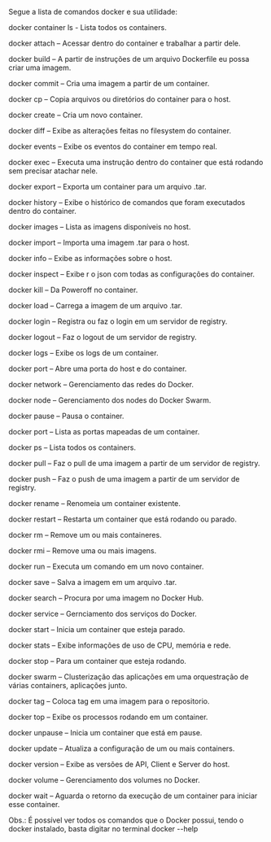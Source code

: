 Segue a lista de comandos docker e sua utilidade:

docker container ls - Lista todos os containers.  

docker attach  – Acessar dentro do container e trabalhar a partir dele.

docker build   – A partir de instruções de um arquivo Dockerfile eu possa criar uma imagem.

docker commit  – Cria uma imagem a partir de um container.

docker cp      – Copia arquivos ou diretórios do container para o host.

docker create  – Cria um novo container.

docker diff    – Exibe as alterações feitas no filesystem do container.

docker events  – Exibe os eventos do container em tempo real.

docker exec    – Executa uma instrução dentro do container que está rodando sem precisar atachar nele.

docker export  – Exporta um container para um arquivo .tar.

docker history – Exibe o histórico de comandos que foram executados dentro do container.

docker images  – Lista as imagens disponíveis no host. 

docker import  – Importa uma imagem .tar para o host.

docker info    – Exibe as informações sobre o host.

docker inspect – Exibe r o json com todas as configurações do container.

docker kill    – Da Poweroff no container.

docker load    – Carrega a imagem de um arquivo .tar.

docker login   – Registra ou faz o login em um servidor de registry.

docker logout  – Faz o logout de um servidor de registry.

docker logs    – Exibe os logs de um container.

docker port    – Abre uma porta do host e do container.

docker network – Gerenciamento das redes do Docker.

docker node    – Gerenciamento dos nodes do Docker Swarm.

docker pause   – Pausa o container.

docker port    – Lista as portas mapeadas de um container.

docker ps      – Lista todos os containers.

docker pull    – Faz o pull de uma imagem a partir de um servidor de registry.

docker push    – Faz o push de uma imagem a partir de um servidor de registry.

docker rename  – Renomeia um container existente.

docker restart – Restarta um container que está rodando ou parado.

docker rm      – Remove um ou mais containeres.

docker rmi     – Remove uma ou mais imagens.

docker run     – Executa um comando em um novo container.

docker save    – Salva a imagem em um arquivo .tar.

docker search  – Procura por uma imagem no Docker Hub.

docker service – Gernciamento dos serviços do Docker.

docker start   – Inicia um container que esteja parado.

docker stats   – Exibe informações de uso de CPU, memória e rede.

docker stop    – Para um container que esteja rodando.

docker swarm   – Clusterização das aplicações em uma orquestração de várias containers, aplicações junto.

docker tag     – Coloca tag em uma imagem para o repositorio.

docker top     – Exibe os processos rodando em um container.

docker unpause – Inicia um container que está em pause.

docker update  – Atualiza a configuração de um ou mais containers.

docker version – Exibe as versões de API, Client e Server do host.

docker volume  – Gerenciamento dos volumes no Docker.

docker wait    – Aguarda o retorno da execução de um container para iniciar esse container.


Obs.: É possível ver todos os comandos que o Docker possui, tendo o docker instalado, basta digitar no terminal docker --help


 

